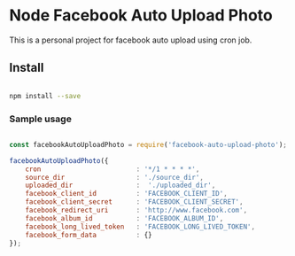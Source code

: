 # Node Facebook Auto Upload Photo
This is a personal project for facebook auto upload using cron job.

## Install
``` bash

npm install --save

```

### Sample usage
``` javascript

const facebookAutoUploadPhoto = require('facebook-auto-upload-photo');

facebookAutoUploadPhoto({
    cron                        : '*/1 * * * *',
    source_dir                  : './source_dir',
    uploaded_dir                :  './uploaded_dir',
    facebook_client_id          : 'FACEBOOK_CLIENT_ID',
    facebook_client_secret      : 'FACEBOOK_CLIENT_SECRET',
    facebook_redirect_uri       : 'http://www.facebook.com',
    facebook_album_id           : 'FACEBOOK_ALBUM_ID',
    facebook_long_lived_token   : 'FACEBOOK_LONG_LIVED_TOKEN',
    facebook_form_data          : {}
});

```
